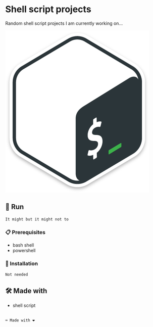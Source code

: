 # Shell script projects

Random shell script projects I am currently working on...

![](https://github.com/mateusbaleta/bashTraining/blob/main/img/shell-script-logo.png?raw=true)

## 🚀 Run

 ```
It might but it might not to
 ```
### 📋 Prerequisites

- bash shell
- powershell


### 🔧 Installation
```
Not needed
```

## 🛠️ Made with

- shell script
```

⌨️ Made with ❤
